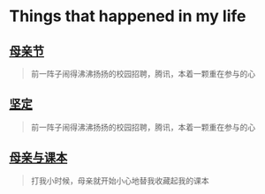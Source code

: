 # Things that happened in my life

## [母亲节](mothers-day/2014-05-11.md)

> 前一阵子闹得沸沸扬扬的校园招聘，腾讯，本着一颗重在参与的心

## [坚定](being-determined.md)

> 前一阵子闹得沸沸扬扬的校园招聘，腾讯，本着一颗重在参与的心

## [母亲与课本](mom-and-textbooks.md)

> 打我小时候，母亲就开始小心地替我收藏起我的课本
